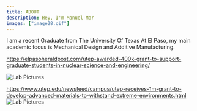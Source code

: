 ```yaml
---
title: ABOUT
description: Hey, I'm Manuel Mar
images: ["image28.gif"]
---
```




I am a recent Graduate from The University Of Texas At El Paso, my main academic focus is Mechanical Design and Additive Manufacturing.

https://elpasoheraldpost.com/utep-awarded-400k-grant-to-support-graduate-students-in-nuclear-science-and-engineering/

![Lab Pictures](/LabPicture.jpg)


https://www.utep.edu/newsfeed/campus/utep-receives-1m-grant-to-develop-advanced-materials-to-withstand-extreme-environments.html
![Lab Pictures](/Lab2.jpg)